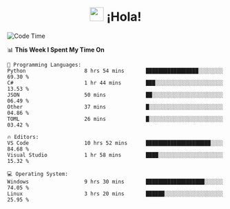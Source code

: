 <div align="center"><h1><img src="https://github.com/blackcater/blackcater/raw/main/images/Hi.gif" height="32"/> ¡Hola!</h1>
</div>

<!--START_SECTION:waka-->
![Code Time](http://img.shields.io/badge/Code%20Time-661%20hrs%2050%20mins-blue)

📊 **This Week I Spent My Time On** 

```text
💬 Programming Languages: 
Python                   8 hrs 54 mins       █████████████████░░░░░░░░   69.30 % 
C#                       1 hr 44 mins        ███░░░░░░░░░░░░░░░░░░░░░░   13.53 % 
JSON                     50 mins             ██░░░░░░░░░░░░░░░░░░░░░░░   06.49 % 
Other                    37 mins             █░░░░░░░░░░░░░░░░░░░░░░░░   04.86 % 
TOML                     26 mins             █░░░░░░░░░░░░░░░░░░░░░░░░   03.42 % 

🔥 Editors: 
VS Code                  10 hrs 52 mins      █████████████████████░░░░   84.68 % 
Visual Studio            1 hr 58 mins        ████░░░░░░░░░░░░░░░░░░░░░   15.32 % 

💻 Operating System: 
Windows                  9 hrs 30 mins       ███████████████████░░░░░░   74.05 % 
Linux                    3 hrs 20 mins       ██████░░░░░░░░░░░░░░░░░░░   25.95 % 
```


<!--END_SECTION:waka-->